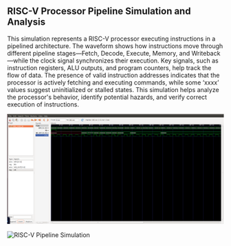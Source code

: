 ## RISC-V Processor Pipeline Simulation and Analysis
This simulation represents a RISC-V processor executing instructions in a pipelined architecture. The waveform shows how instructions move through different pipeline stages—Fetch, Decode, Execute, Memory, and Writeback—while the clock signal synchronizes their execution. Key signals, such as instruction registers, ALU outputs, and program counters, help track the flow of data. The presence of valid instruction addresses indicates that the processor is actively fetching and executing commands, while some ‘xxxx’ values suggest uninitialized or stalled states. This simulation helps analyze the processor's behavior, identify potential hazards, and verify correct execution of instructions.


![RISC-V Pipeline Simulation](https://github.com/Thilakraj116/Samsung-RISV/blob/97eaea4f28b9e097d8ef17ef76f11bbd6075c9d7/task-4/Screenshot%202025-01-21%20225046.png)

![RISC-V Pipeline Simulation]()
